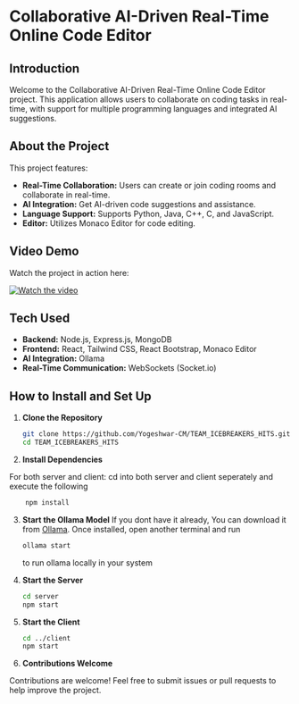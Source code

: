# Collaborative AI-Driven Real-Time Online Code Editor

## Introduction

Welcome to the Collaborative AI-Driven Real-Time Online Code Editor project. This application allows users to collaborate on coding tasks in real-time, with support for multiple programming languages and integrated AI suggestions.

## About the Project

This project features:
- **Real-Time Collaboration:** Users can create or join coding rooms and collaborate in real-time.
- **AI Integration:** Get AI-driven code suggestions and assistance.
- **Language Support:** Supports Python, Java, C++, C, and JavaScript.
- **Editor:** Utilizes Monaco Editor for code editing.

## Video Demo

Watch the project in action here:

[![Watch the video](https://img.youtube.com/vi/VIDEO_ID/hqdefault.jpg)](TEAM_ICEBREAKERS_HITS/Video/TEAM_ICEBREAKERS_VIDEO.mp4)

## Tech Used

- **Backend:** Node.js, Express.js, MongoDB
- **Frontend:** React, Tailwind CSS, React Bootstrap, Monaco Editor
- **AI Integration:** Ollama
- **Real-Time Communication:** WebSockets (Socket.io)

## How to Install and Set Up

1. **Clone the Repository**
   ```bash
   git clone https://github.com/Yogeshwar-CM/TEAM_ICEBREAKERS_HITS.git
   cd TEAM_ICEBREAKERS_HITS
   ```
2. **Install Dependencies**

For both server and client:
cd into both server and client seperately and execute the following
```bash
    npm install
```

3. **Start the Ollama Model**
   If you dont have it already, You can download it from [Ollama](https://ollama.com).
   Once installed, open another terminal and run
   ```bash
   ollama start
   ```
   to run ollama locally in your system

4. **Start the Server**
   ```bash
   cd server
   npm start
   ```
5. **Start the Client**
   ```bash
   cd ../client
   npm start
    ```
6. **Contributions Welcome**

Contributions are welcome! Feel free to submit issues or pull requests to help improve the project.
   
